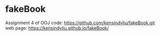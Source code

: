 # fakeBook
Assignment 4 of OOJ
code:
https://github.com/kensindyliu/fakeBook.git
web page:
https://kensindyliu.github.io/fakeBook/
